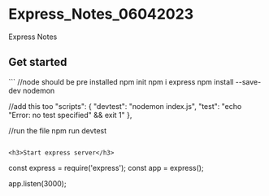 # Express_Notes_06042023
Express Notes
<h2>Get started</h2>
```
//node should be pre installed
npm init
npm i express
npm install --save-dev nodemon

//add this too
"scripts": {
    "devtest": "nodemon index.js",
    "test": "echo \"Error: no test specified\" && exit 1"
  },

//run the file
npm run devtest

```

<h3>Start express server</h3>
```
const express =  require('express');
const app = express();


app.listen(3000);
```
